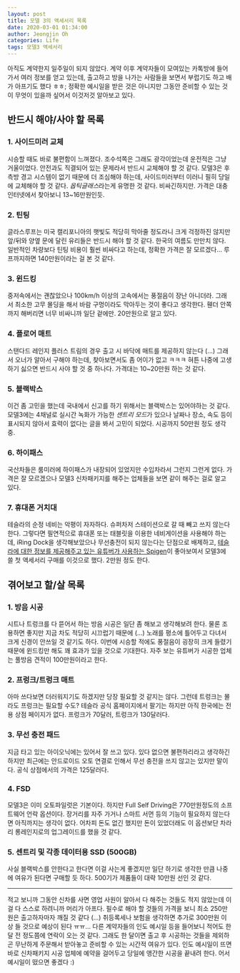 ```yaml
---
layout: post
title: 모델 3의 액세서리 목록
date: 2020-03-01 01:34:00
author: Jeongjin Oh
categories: Life
tags: 모델3 액세서리
---
```


아직도 계약한지 일주일이 되지 않았다. 계약 이후 계약자들이 모여있는 카톡방에 들어가서 여러 정보를 얻고 있는데, 출고하고 방을 나가는 사람들을 보면서 부럽기도 하고 배가 아프기도 했다 ㅎㅎ; 정확한 예시일을 받은 것은 아니지만 그동안 준비할 수 있는 것이 무엇이 있을까 싶어서 이것저것 알아보고 있다.

## 반드시 해야/사야 할 목록

### 1. 사이드미러 교체

시승할 때도 바로 불편함이 느껴졌다. 조수석쪽은 그래도 광각이었는데 운전적은 그냥 거울이었다. 안전과도 직결되어 있는 문제라서 반드시 교체해야 할 것 같다. 모델3은 후측방 경고 시스템이 없기 때문에 더 조심해야 하는데, 사이드미러부터 이러니 필히 당일에 교체해야 할 것 같다. *옵틱글래스*라는게 유명한 것 같다. 비싸긴하지만. 가격은 대충 인터넷에서 찾아보니 13~16만원인듯.

### 2. 틴팅

글라스루프는 미국 캘리포니아의 햇빛도 적당히 막아줄 정도라니 크게 걱정하진 않지만 앞/뒤와 양옆 문에 달린 유리들은 반드시 해야 할 것 같다. 한국의 여름도 만만치 않다. 일반적인 차량보다 틴팅 비용이 훨씬 비싸다고 하는데, 정확한 가격은 잘 모르겠다... 루프까지하면 140만원이라는 걸 본 것 같다.

### 3. 윈드킹

중저속에서는 괜찮았으나 100km/h 이상의 고속에서는 풍절음이 장난 아니더라. 그래서 최소한 고무 몰딩을 해서 바람 구멍이라도 막아두는 것이 좋다고 생각한다. 휀더 안쪽까지 해버리면 너무 비싸니까 일단 겉에만. 20만원으로 알고 있다.

### 4. 플로어 매트

스탠다드 레인지 플러스 트림의 경우 출고 시 바닥에 매트를 제공하지 않는다 (...) 그래서 오너가 알아서 구해야 하는데, 찾아보면서도 좀 어이가 없고 ㅋㅋㅋ 혀튼 나중에 고생하기 싫으면 반드시 사야 할 것 중 하나다. 가격대는 10~20만원 하는 것 같다.

### 5. 블랙박스

이건 좀 고민을 했는데 국내에서 신고를 하기 위해서는 블랙박스는 있어야하는 것 같다. 모델3에는 4채널로 실시간 녹화가 가능한 *센트리 모드*가 있으나 날짜나 장소, 속도 등이 표시되지 않아서 효력이 없다는 글을 봐서 고민이 되었다. 시공까지 50만원 정도 생각중.

### 6. 하이패스

국산차들은 룸미러에 하이패스가 내장되어 있었지만 수입차라서 그런지 그런게 없다. 가격은 잘 모르겠으나 모델3 신차패키지를 해주는 업체들을 보면 같이 해주는 걸로 알고 있다.

### 7. 휴대폰 거치대

테슬라의 순정 네비는 악평이 자자하다. 슈퍼차저 스테이션으로 갈 때 빼고 쓰지 않는다 한다. 그렇다면 필연적으로 휴대폰 또는 태블릿을 이용한 네비게이션을 사용해야 하는데, iRing Dock을 생각해보았으나 무선충전이 되지 않는다는 단점으로 배제하고, [테슬라에 대한 정보를 제공해주고 있는 유튜버가 사용하는 Spigen](https://www.youtube.com/watch?v=ijX93Q_RAkk)이 좋아보여서 모델3에 쓸 첫 액세서리 구매를 이것으로 했다. 2만원 정도 한다.

## 겪어보고 할/살 목록

### 1. 방음 시공

시트나 트렁크를 다 뜯어서 하는 방음 시공은 일단 좀 해보고 생각해보려 한다. 물론 조용하면 좋지만 지금 차도 적당히 시끄럽기 때문에 (...) 노래를 평소에 틀어두고 다녀서 크게 신경이 안쓰일 것 같기도 하다. 이번에 시승할 적에도 풍절음이 굉장히 크게 들렸기 때문에 윈드킹만 해도 꽤 효과가 있을 것으로 기대한다. 자주 보는 유튜버가 시공한 업체는 풀방음 견적이 100만원이라고 한다.

### 2. 프렁크/트렁크 매트

아마 쓰다보면 더러워지기도 하겠지만 당장 필요할 것 같지는 않다. 그런데 트렁크는 몰라도 프렁크는 필요할 수도? 테슬라 공식 홈페이지에서 팔기는 하지만 아직 한국에는 전용 상점 페이지가 없다. 프렁크가 70달러, 트렁크가 130달러다.

### 3. 무선 충전 패드

지금 타고 있는 아이오닉에는 있어서 잘 쓰고 있다. 있다 없으면 불편하리라고 생각하긴 하지만 최근에는 안드로이드 오토 연결로 인해서 무선 충전을 쓰지 않고는 있지만 말이다. 공식 상점에서의 가격은 125달러다.

### 4. FSD

모델3은 이미 오토파일럿은 기본이다. 하지만 Full Self Driving은 770만원정도의 소프트웨어 언락 옵션이다. 장거리를 자주 가거나 스마트 서먼 등의 기능이 필요하지 않는다면 아직까지는 생각이 없다. 어차피 돈도 없긴 했지만 돈이 있었더래도 이 옵션보단 차라리 롱레인지로의 업그레이드를 했을 것 같다.

### 5. 센트리 및 각종 데이터용 SSD (500GB)

사실 블랙박스를 안한다고 한다면 이걸 사는게 좋겠지만 일단 하기로 생각한 만큼 나중에 여유가 된다면 구매할 듯 하다. 500기가 제품들이 대략 10만원 선인 것 같다.

---

적고 보니까 그동안 신차를 사면 영업 사원이 알아서 다 해주는 것들도 적지 않았는데 이걸 다 스스로 하려니까 머리가 아프다. 필수로 해야 할 것들의 가격을 보니 최소 250만원은 출고하자마자 깨질 것 같다 (...) 취등록세나 보험을 생각하면 추가로 300만원 이상 들 것으로 예상이 된다 ㅠㅠ... 다른 계약자들의 인도 예시일 등을 들어보니 적어도 한 달 전 정도쯤에 연락이 오는 것 같다. 그래도 한 달이면 출고 후 시공하는 것들을 제외하곤 무난하게 주문해서 받아놓고 준비할 수 있는 시간적 여유가 있다. 인도 예시일이 뜨면 바로 신차패키지 시공 업체에 예약을 걸어두고 당일에 앵간한 시공을 끝내려 한다. 어서 예시일이 떴으면 좋겠다 :)
